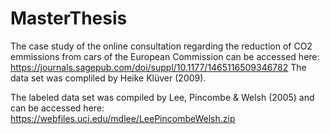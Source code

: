 # MasterThesis
The case study of the online consultation regarding the reduction of CO2 emmissions from cars of the European Commission can be accessed here: https://journals.sagepub.com/doi/suppl/10.1177/1465116509346782 
The data set was compliled by Heike Klüver (2009).

The labeled data set was compiled by Lee, Pincombe & Welsh (2005) and can be accessed here: https://webfiles.uci.edu/mdlee/LeePincombeWelsh.zip
